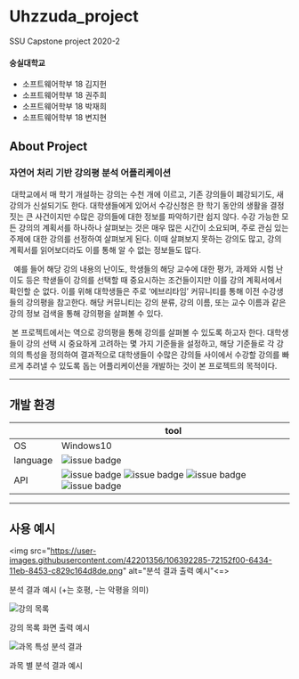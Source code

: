 # Uhzzuda_project
SSU Capstone project 2020-2  

#### 숭실대학교 

+ 소프트웨어학부 18 김지헌  
+ 소프트웨어학부 18 권주희  
+ 소프트웨어학부 18 박재희  
+ 소프트웨어학부 18 변지현  


## About Project  
### 자연어 처리 기반 강의평 분석 어플리케이션  
&nbsp;대학교에서 매 학기 개설하는 강의는 수천 개에 이르고, 기존 강의들이 폐강되기도, 새 강의가 신설되기도 한다. 대학생들에게 있어서 수강신청은 한 학기 동안의 생활을 결정짓는 큰 사건이지만 수많은 강의들에 대한 정보를 파악하기란 쉽지 않다. 수강 가능한 모든 강의의 계획서를 하나하나 살펴보는 것은 매우 많은 시간이 소요되며, 주로 관심 있는 주제에 대한 강의를 선정하여 살펴보게 된다. 이때 살펴보지 못하는 강의도 많고, 강의 계획서를 읽어보더라도 이를 통해 알 수 없는 정보들도 많다.  

&nbsp; 예를 들어 해당 강의 내용의 난이도, 학생들의 해당 교수에 대한 평가, 과제와 시험 난이도 등은 학샏들이 강의를 선택할 때 중요시하는 조건들이지만 이를 강의 계획서에서 확인할 순 없다. 이를 위해 대학생들은 주로 ‘에브리타임’ 커뮤니티를 통해 이전 수강생들의 강의평을 참고한다. 해당 커뮤니티는 강의 분류, 강의 이름, 또는 교수 이름과 같은 강의 정보 검색을 통해 강의평을 살펴볼 수 있다.  

&nbsp;본 프로젝트에서는 역으로 강의평을 통해 강의를 살펴볼 수 있도록 하고자 한다. 대학생들이 강의 선택 시 중요하게 고려하는 몇 가지 기준들을 설정하고, 해당 기준들로 각 강의의 특성을 정의하여 결과적으로 대학생들이 수많은 강의들 사이에서 수강할 강의를 빠르게 추려낼 수 있도록 돕는 어플리케이션을 개발하는 것이 본 프로젝트의 목적이다.

---

## 개발 환경
|  | tool |
| --- | --- |
| OS | Windows10 |
| language | ![issue badge](https://img.shields.io/badge/python-3.8.6-blue) |
| API | ![issue badge](https://img.shields.io/badge/rhinoMorp-3.8.0.0-brightgreen) ![issue badge](https://img.shields.io/badge/PyKoSpacing-0.3-9cf) ![issue badge](https://img.shields.io/badge/gensim-3.8.3-critical) ![issue badge](https://img.shields.io/badge/scikit--learn-0.23.2-blueviolet)|

---

## 사용 예시  

<img src="https://user-images.githubusercontent.com/42201356/106392285-72152f00-6434-11eb-8453-c829c164d8de.png" alt="분석 결과 출력 예시"<=>

분석 결과 예시 (+는 호평, -는 악평을 의미)


<img src="https://user-images.githubusercontent.com/42201356/103396395-635a0480-4b76-11eb-87dc-c1b4ba81ccc3.png" alt="강의 목록">  

강의 목록 화면 출력 예시  



<img src="https://user-images.githubusercontent.com/42201356/103397967-db77f880-4b7d-11eb-83b1-0030467bd099.png" alt="과목 특성 분석 결과">  

과목 별 분석 결과 예시

